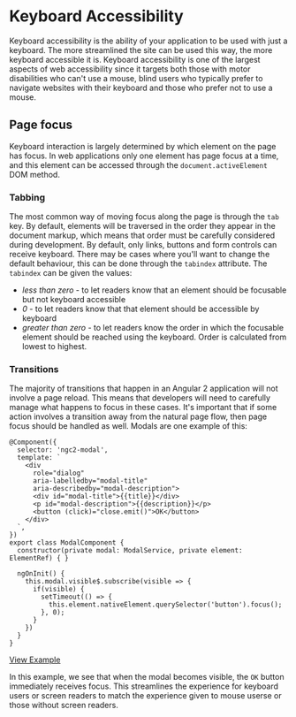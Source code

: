 # Keyboard Accessibility

Keyboard accessibility is the ability of your application to be used with just a keyboard. The more streamlined the site can be used this way, the more keyboard accessible it is. Keyboard accessibility is one of the largest aspects of web accessibility since it targets both those with motor disabilities who can't use a mouse, blind users who typically prefer to navigate websites with their keyboard and those who prefer not to use a mouse.


## Page focus

Keyboard interaction is largely determined by which element on the page has focus. In web applications only one element has page focus at a time, and this element can be accessed through the `document.activeElement` DOM method.


### Tabbing

The most common way of moving focus along the page is through the `tab` key. By default, elements will be traversed in the order they appear in the document markup, which means that order must be carefully considered during development. By default, only links, buttons and form controls can receive keyboard. There may be cases where you'll want to change the default behaviour, this can be done through the `tabindex` attribute. The `tabindex` can be given the values:
  - *less than zero* - to let readers know that an element should be focusable but not keyboard accessible
  - *0* - to let readers know that that element should be accessible by keyboard
  - *greater than zero* - to let readers know the order in which the focusable element should be reached using the keyboard. Order is calculated from lowest to highest.


### Transitions

The majority of transitions that happen in an Angular 2 application will not involve a page reload. This means that developers will need to carefully manage what happens to focus in these cases. It's important that if some action involves a transition away from the natural page flow, then page focus should be handled as well. Modals are one example of this:

```
@Component({
  selector: 'ngc2-modal',
  template: `
    <div
      role="dialog"
      aria-labelledby="modal-title"
      aria-describedby="modal-description">
      <div id="modal-title">{{title}}</div>
      <p id="modal-description">{{description}}</p>
      <button (click)="close.emit()">OK</button>
    </div>
  `,
})
export class ModalComponent {
  constructor(private modal: ModalService, private element: ElementRef) { }

  ngOnInit() {
    this.modal.visible$.subscribe(visible => {
      if(visible) {
        setTimeout(() => {
          this.element.nativeElement.querySelector('button').focus();
        }, 0);
      }
    })
  }
}
```
[View Example](https://plnkr.co/edit/Vvu62nDZ18IkqiAop2A9?p=preview)

In this example, we see that when the modal becomes visible, the `OK` button immediately receives focus. This streamlines the experience for keyboard users or screen readers to match the experience given to mouse userse or those without screen readers.
